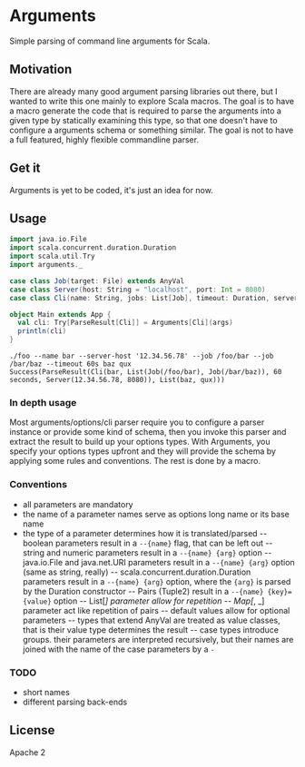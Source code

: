 Arguments
=========

Simple parsing of command line arguments for Scala.

## Motivation

There are already many good argument parsing libraries out there,
but I wanted to write this one mainly to explore Scala macros.
The goal is to have a macro generate the code that is required to
parse the arguments into a given type by statically examining this type,
so that one doesn't have to configure a arguments schema or something similar.
The goal is not to have a full featured, highly flexible commandline parser.


## Get it

Arguments is yet to be coded, it's just an idea for now.

## Usage

```scala
import java.io.File
import scala.concurrent.duration.Duration
import scala.util.Try
import arguments._

case class Job(target: File) extends AnyVal
case class Server(host: String = "localhost", port: Int = 8080)
case class Cli(name: String, jobs: List[Job], timeout: Duration, server: Server)

object Main extends App {
  val cli: Try[ParseResult[Cli]] = Arguments[Cli](args)
  println(cli)
}
```


```
./foo --name bar --server-host '12.34.56.78' --job /foo/bar --job /bar/baz --timeout 60s baz qux
Success(ParseResult(Cli(bar, List(Job(/foo/bar), Job(/bar/baz)), 60 seconds, Server(12.34.56.78, 8080)), List(baz, qux)))
```

### In depth usage

Most arguments/options/cli parser require you to configure a parser instance or provide some kind of schema,
then you invoke this parser and extract the result to build up your options types.
With Arguments, you specify your options types upfront and they will provide the schema
by applying some rules and conventions. The rest is done by a macro.

### Conventions

- all parameters are mandatory
- the name of a parameter names serve as options long name or its base name
- the type of a parameter determines how it is translated/parsed
-- boolean parameters result in a `--{name}` flag, that can be left out
-- string and numeric parameters result in a `--{name} {arg}` option
-- java.io.File and java.net.URI parameters result in a `--{name} {arg}` option (same as string, really)
-- scala.concurrent.duration.Duration parameters result in a `--{name} {arg}` option, where the `{arg}` is parsed by the Duration constructor
-- Pairs (Tuple2) result in a `--{name} {key}={value}` option
-- List[_] parameter allow for repetition
-- Map[_, _] parameter act like repetition of pairs
-- default values allow for optional parameters
-- types that extend AnyVal are treated as value classes, that is their value type determines the result
-- case types introduce groups. their parameters are interpreted recursively, but their names are joined with the name of the case parameters by a `-`

### TODO

- short names
- different parsing back-ends

## License

Apache 2
